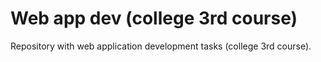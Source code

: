 # Web app dev (college 3rd course)

Repository with web application development tasks (college 3rd course).
